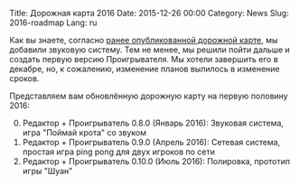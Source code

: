 Title: Дорожная карта 2016
Date: 2015-12-26 00:00
Category: News
Slug: 2016-roadmap
Lang: ru

Как вы знаете, согласно [ранее опубликованной дорожной карте][roadmap-2015-2016], мы добавили звуковую систему. Тем не менее, мы решили пойти дальше и создать первую версию Проигрывателя. Мы хотели завершить его в декабре, но, к сожалению, изменение планов вылилось в изменение сроков.

Представляем вам обновлённую дорожную карту на первую половину 2016:

0. Редактор + Проигрыватель 0.8.0 (Январь 2016): Звуковая система, игра "Поймай крота" со звуком
0. Редактор + Проигрыватель 0.9.0 (Апрель 2016): Сетевая система, простая игра ping pong для двух игроков по сети
0. Редактор + Проигрыватель 0.10.0 (Июль 2016): Полировка, прототип игры "Шуан"

[roadmap-2015-2016]: {filename}/articles/2015-07-19-roadmap-ru.md
